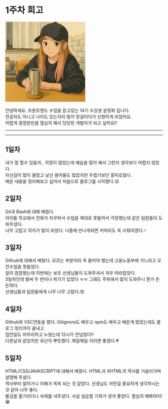 # 1주차 회고

![나](../assets/me.png)

안녕하세요. 프론트엔드 수업을 듣고있는 14기 수강생 윤정화 입니다.  
전공자도 아니고 나이도 있는지라 많이 망설이다가 신청하게 되었어요.  
어렵게 결정한만큼 열심히 해서 당당한 개발자가 되고 싶어요!!

---

---

## **1일차**

내가 잘 할수 있을까.. 걱정이 많았는데 예습을 많이 해서 그런지 생각보다 어렵지 않았다.  
자신감이 많이 올랐고 낯선 용어들도 많았지만 두렵기보단 흥미로웠다.  
배운 내용을 정리해보고 싶어서 처음으로 블로그를 시작했다.😊

## **2일차**

Git과 Bash에 대해 배웠다.  
아이들 학교에서 전화가 자꾸와서 수업을 제대로 못들어서 걱정했는데 같은 팀원들이 도와주셨다.  
너무 고맙고 의지가 많이 되었다. 나중에 만나게되면 커피라도 꼭 사줘야겠다.💦

## **3일차**

Github에 대해서 배웠다. 모르는 부분이라 꼭 들어야 했는데 고용노동부에 가느라고 오전수업을 못들었다.  
앞이 깜깜했는데 이번에는 보조 선생님들이 도와주셔서 겨우 따라잡았다.  
3일차인데 벌써 두 번이나 위기가 있었다 ㅠㅠ 그래도 주위에서 많이 도와주니 뭔가 든든하다.  
선생님들과 팀원들에게 너무 너무 고맙다.😍

## **4일차**

Github와 VSC연동을 했다. Gitignore도 배우고 npm도 배우고 배운게 많았는데도 블로그 정리까지 끝내고  
집안일도 마무리하고 누웠는데 12시가 안넘었다!!  
다른날과 같았지만 유난히 뿌듯했다. 매일매일 이러면 좋겠다.💗

## **5일차**

HTML/CSS/JAVASCRIPT에 대해서 배웠다. HTML과 XHTML의 역사를 거슬러가며 설명해 주셨다.  
역사부터 알아가니 이해가 쏙쏙 되는 것 같았다. 선생님도 저런걸 중요하게 생각하시는 것 같아 너무 좋다.  
불금을 즐기라더니 숙제를 내주셨다. 사실 실습할 기회가 생겨 좋았다. 열심히 해봐야지!😁
